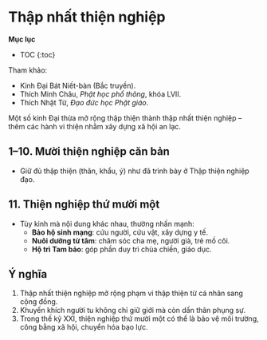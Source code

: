 # Thập nhất thiện nghiệp

**Mục lục**

- TOC
{:toc}

Tham khảo:

- Kinh Đại Bát Niết-bàn (Bắc truyền).
- Thích Minh Châu, *Phật học phổ thông*, khóa LVII.
- Thích Nhật Từ, *Đạo đức học Phật giáo*.

Một số kinh Đại thừa mở rộng thập thiện thành thập nhất thiện nghiệp – thêm các hành vi thiện nhằm xây dựng xã hội an lạc.

## 1–10. Mười thiện nghiệp căn bản

- Giữ đủ thập thiện (thân, khẩu, ý) như đã trình bày ở Thập thiện nghiệp đạo.

## 11. Thiện nghiệp thứ mười một

- Tùy kinh mà nội dung khác nhau, thường nhấn mạnh:
  - **Bảo hộ sinh mạng**: cứu người, cứu vật, xây dựng y tế.
  - **Nuôi dưỡng từ tâm**: chăm sóc cha mẹ, người già, trẻ mồ côi.
  - **Hộ trì Tam bảo**: góp phần duy trì chùa chiền, giáo dục.

## Ý nghĩa

1. Thập nhất thiện nghiệp mở rộng phạm vi thập thiện từ cá nhân sang cộng đồng.
2. Khuyến khích người tu không chỉ giữ giới mà còn dấn thân phụng sự.
3. Trong thế kỷ XXI, thiện nghiệp thứ mười một có thể là bảo vệ môi trường, công bằng xã hội, chuyển hóa bạo lực.
